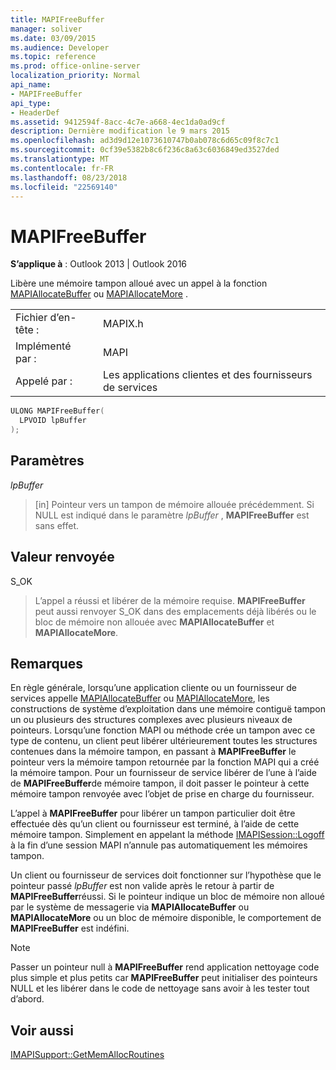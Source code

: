 ```yaml
---
title: MAPIFreeBuffer
manager: soliver
ms.date: 03/09/2015
ms.audience: Developer
ms.topic: reference
ms.prod: office-online-server
localization_priority: Normal
api_name:
- MAPIFreeBuffer
api_type:
- HeaderDef
ms.assetid: 9412594f-8acc-4c7e-a668-4ec1da0ad9cf
description: Dernière modification le 9 mars 2015
ms.openlocfilehash: ad3d9d12e1073610747b0ab078c6d65c09f8c7c1
ms.sourcegitcommit: 0cf39e5382b8c6f236c8a63c6036849ed3527ded
ms.translationtype: MT
ms.contentlocale: fr-FR
ms.lasthandoff: 08/23/2018
ms.locfileid: "22569140"
---
```

# <a name="mapifreebuffer"></a>MAPIFreeBuffer

  
  
**S’applique à** : Outlook 2013 | Outlook 2016 
  
Libère une mémoire tampon alloué avec un appel à la fonction [MAPIAllocateBuffer](mapiallocatebuffer.md) ou [MAPIAllocateMore](mapiallocatemore.md) . 
  
|||
|:-----|:-----|
|Fichier d’en-tête :  <br/> |MAPIX.h  <br/> |
|Implémenté par :  <br/> |MAPI  <br/> |
|Appelé par :  <br/> |Les applications clientes et des fournisseurs de services  <br/> |
   
```cpp
ULONG MAPIFreeBuffer(
  LPVOID lpBuffer
);
```

## <a name="parameters"></a>Paramètres

 _lpBuffer_
  
> [in] Pointeur vers un tampon de mémoire allouée précédemment. Si NULL est indiqué dans le paramètre _lpBuffer_ , **MAPIFreeBuffer** est sans effet. 
    
## <a name="return-value"></a>Valeur renvoyée

S_OK 
  
> L’appel a réussi et libérer de la mémoire requise. **MAPIFreeBuffer** peut aussi renvoyer S_OK dans des emplacements déjà libérés ou le bloc de mémoire non allouée avec **MAPIAllocateBuffer** et **MAPIAllocateMore**.
    
## <a name="remarks"></a>Remarques

En règle générale, lorsqu’une application cliente ou un fournisseur de services appelle [MAPIAllocateBuffer](mapiallocatebuffer.md) ou [MAPIAllocateMore](mapiallocatemore.md), les constructions de système d’exploitation dans une mémoire contiguë tampon un ou plusieurs des structures complexes avec plusieurs niveaux de pointeurs. Lorsqu’une fonction MAPI ou méthode crée un tampon avec ce type de contenu, un client peut libérer ultérieurement toutes les structures contenues dans la mémoire tampon, en passant à **MAPIFreeBuffer** le pointeur vers la mémoire tampon retournée par la fonction MAPI qui a créé la mémoire tampon. Pour un fournisseur de service libérer de l’une à l’aide de **MAPIFreeBuffer**de mémoire tampon, il doit passer le pointeur à cette mémoire tampon renvoyée avec l’objet de prise en charge du fournisseur. 
  
L’appel à **MAPIFreeBuffer** pour libérer un tampon particulier doit être effectuée dès qu’un client ou fournisseur est terminé, à l’aide de cette mémoire tampon. Simplement en appelant la méthode [IMAPISession::Logoff](imapisession-logoff.md) à la fin d’une session MAPI n’annule pas automatiquement les mémoires tampon. 
  
Un client ou fournisseur de services doit fonctionner sur l’hypothèse que le pointeur passé _lpBuffer_ est non valide après le retour à partir de **MAPIFreeBuffer**réussi. Si le pointeur indique un bloc de mémoire non alloué par le système de messagerie via **MAPIAllocateBuffer** ou **MAPIAllocateMore** ou un bloc de mémoire disponible, le comportement de **MAPIFreeBuffer** est indéfini. 
  
> [!NOTE]
> Passer un pointeur null à **MAPIFreeBuffer** rend application nettoyage code plus simple et plus petits car **MAPIFreeBuffer** peut initialiser des pointeurs NULL et les libérer dans le code de nettoyage sans avoir à les tester tout d’abord. 
  
## <a name="see-also"></a>Voir aussi



[IMAPISupport::GetMemAllocRoutines](imapisupport-getmemallocroutines.md)

